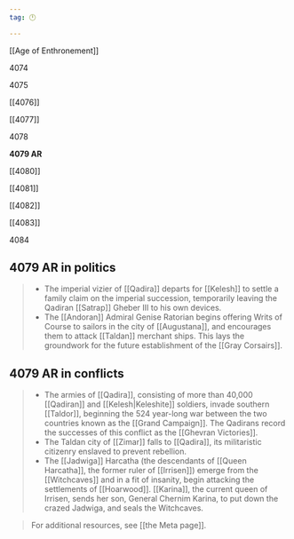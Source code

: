 ```yaml
---
tag: 🕛

---
```

[[Age of Enthronement]]


4074

4075

[[4076]]

[[4077]]

4078

**4079 AR**

[[4080]]

[[4081]]

[[4082]]

[[4083]]

4084



## 4079 AR in politics

>  - The imperial vizier of [[Qadira]] departs for [[Kelesh]] to settle a family claim on the imperial succession, temporarily leaving the Qadiran [[Satrap]] Gheber III to his own devices.
>  - The [[Andoran]] Admiral Genise Ratorian begins offering Writs of Course to sailors in the city of [[Augustana]], and encourages them to attack [[Taldan]] merchant ships. This lays the groundwork for the future establishment of the [[Gray Corsairs]].


## 4079 AR in conflicts

>  - The armies of [[Qadira]], consisting of more than 40,000 [[Qadiran]] and [[Kelesh|Keleshite]] soldiers, invade southern [[Taldor]], beginning the 524 year-long war between the two countries known as the [[Grand Campaign]]. The Qadirans record the successes of this conflict as the [[Ghevran Victories]].
>  - The Taldan city of [[Zimar]] falls to [[Qadira]], its militaristic citizenry enslaved to prevent rebellion.
>  - The [[Jadwiga]] Harcatha (the descendants of [[Queen Harcatha]], the former ruler of [[Irrisen]]) emerge from the [[Witchcaves]] and in a fit of insanity, begin attacking the settlements of [[Hoarwood]]. [[Karina]], the current queen of Irrisen, sends her son, General Chernim Karina, to put down the crazed Jadwiga, and seals the Witchcaves.

>  For additional resources, see [[the Meta page]].




